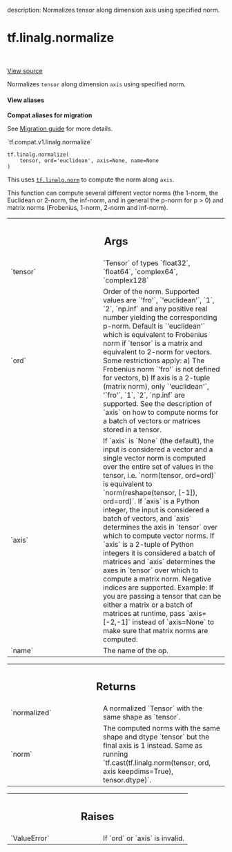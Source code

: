 description: Normalizes tensor along dimension axis using specified norm.

<div itemscope itemtype="http://developers.google.com/ReferenceObject">
<meta itemprop="name" content="tf.linalg.normalize" />
<meta itemprop="path" content="Stable" />
</div>

# tf.linalg.normalize

<!-- Insert buttons and diff -->

<table class="tfo-notebook-buttons tfo-api nocontent" align="left">

</table>

<a target="_blank" class="external" href="/code/stable/tensorflow/python/ops/nn_impl.py">View source</a>



Normalizes `tensor` along dimension `axis` using specified norm.


<section class="expandable">
  <h4 class="showalways">View aliases</h4>
  <p>
<b>Compat aliases for migration</b>
<p>See
<a href="https://www.tensorflow.org/guide/migrate">Migration guide</a> for
more details.</p>
<p>`tf.compat.v1.linalg.normalize`</p>
</p>
</section>

<pre class="devsite-click-to-copy prettyprint lang-py tfo-signature-link">
<code>tf.linalg.normalize(
    tensor, ord=&#x27;euclidean&#x27;, axis=None, name=None
)
</code></pre>



<!-- Placeholder for "Used in" -->

This uses <a href="../../tf/norm.md"><code>tf.linalg.norm</code></a> to compute the norm along `axis`.

This function can compute several different vector norms (the 1-norm, the
Euclidean or 2-norm, the inf-norm, and in general the p-norm for p > 0) and
matrix norms (Frobenius, 1-norm, 2-norm and inf-norm).

<!-- Tabular view -->
 <table class="responsive fixed orange">
<colgroup><col width="214px"><col></colgroup>
<tr><th colspan="2"><h2 class="add-link">Args</h2></th></tr>

<tr>
<td>
`tensor`<a id="tensor"></a>
</td>
<td>
`Tensor` of types `float32`, `float64`, `complex64`, `complex128`
</td>
</tr><tr>
<td>
`ord`<a id="ord"></a>
</td>
<td>
Order of the norm. Supported values are `'fro'`, `'euclidean'`, `1`,
`2`, `np.inf` and any positive real number yielding the corresponding
p-norm. Default is `'euclidean'` which is equivalent to Frobenius norm if
`tensor` is a matrix and equivalent to 2-norm for vectors.
Some restrictions apply: a) The Frobenius norm `'fro'` is not defined for
  vectors, b) If axis is a 2-tuple (matrix norm), only `'euclidean'`,
  '`fro'`, `1`, `2`, `np.inf` are supported. See the description of `axis`
  on how to compute norms for a batch of vectors or matrices stored in a
  tensor.
</td>
</tr><tr>
<td>
`axis`<a id="axis"></a>
</td>
<td>
If `axis` is `None` (the default), the input is considered a vector
and a single vector norm is computed over the entire set of values in the
tensor, i.e. `norm(tensor, ord=ord)` is equivalent to
`norm(reshape(tensor, [-1]), ord=ord)`. If `axis` is a Python integer, the
input is considered a batch of vectors, and `axis` determines the axis in
`tensor` over which to compute vector norms. If `axis` is a 2-tuple of
Python integers it is considered a batch of matrices and `axis` determines
the axes in `tensor` over which to compute a matrix norm.
Negative indices are supported. Example: If you are passing a tensor that
  can be either a matrix or a batch of matrices at runtime, pass
  `axis=[-2,-1]` instead of `axis=None` to make sure that matrix norms are
  computed.
</td>
</tr><tr>
<td>
`name`<a id="name"></a>
</td>
<td>
The name of the op.
</td>
</tr>
</table>



<!-- Tabular view -->
 <table class="responsive fixed orange">
<colgroup><col width="214px"><col></colgroup>
<tr><th colspan="2"><h2 class="add-link">Returns</h2></th></tr>

<tr>
<td>
`normalized`<a id="normalized"></a>
</td>
<td>
A normalized `Tensor` with the same shape as `tensor`.
</td>
</tr><tr>
<td>
`norm`<a id="norm"></a>
</td>
<td>
The computed norms with the same shape and dtype `tensor` but the
final axis is 1 instead. Same as running
`tf.cast(tf.linalg.norm(tensor, ord, axis keepdims=True), tensor.dtype)`.
</td>
</tr>
</table>



<!-- Tabular view -->
 <table class="responsive fixed orange">
<colgroup><col width="214px"><col></colgroup>
<tr><th colspan="2"><h2 class="add-link">Raises</h2></th></tr>

<tr>
<td>
`ValueError`<a id="ValueError"></a>
</td>
<td>
If `ord` or `axis` is invalid.
</td>
</tr>
</table>

